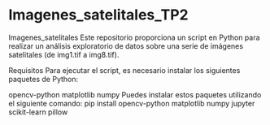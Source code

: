 # Imagenes_satelitales_TP2

Imagenes_satelitales
Este repositorio proporciona un script en Python para realizar un análisis exploratorio de datos sobre una serie de imágenes satelitales (de img1.tif a img8.tif).

Requisitos
Para ejecutar el script, es necesario instalar los siguientes paquetes de Python:

opencv-python
matplotlib
numpy
Puedes instalar estos paquetes utilizando el siguiente comando:
pip install opencv-python matplotlib numpy jupyter scikit-learn pillow
